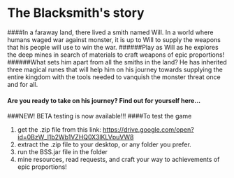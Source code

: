# The Blacksmith's story


####In a faraway land, there lived a smith named Will. In a world where humans waged war against monster, it is up to Will to supply the weapons that his people will use to win the war. 
######Play as Will as he explores the deep mines in search of materials to craft weapons of epic proportions!
######What sets him apart from all the smiths in the land? He has inherited three magical runes that will help him on his journey towards supplying the entire kingdom with the tools needed to vanquish the monster threat once and for all.
#### Are you ready to take on his journey? Find out for yourself here...


###NEW! BETA testing is now available!!!
####To test the game
1. get the .zip file from this link:
https://drive.google.com/open?id=0BzW_l1b2Wb1VZHQ0X3lKLVpuVW8
2. extract the .zip file to your desktop, or any folder you prefer.
3. run the BSS.jar file in the folder
4. mine resources, read requests, and craft your way to achievements of epic proportions!
